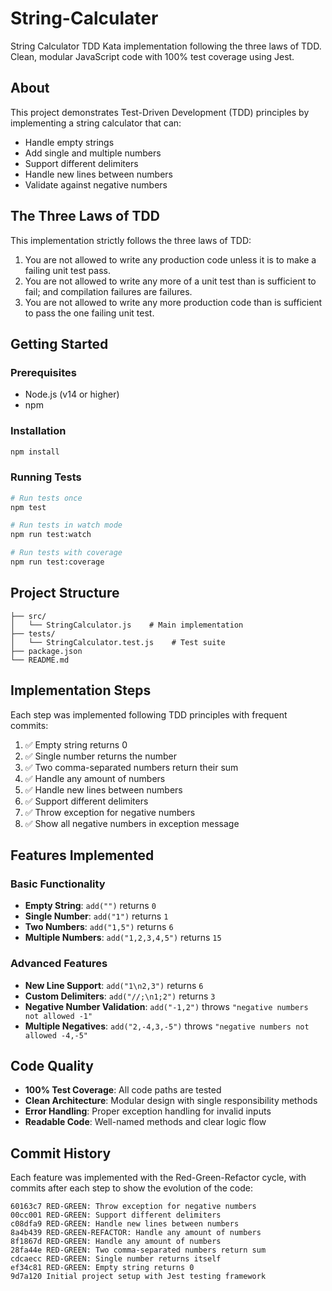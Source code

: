 # String-Calculater
String Calculator TDD Kata implementation following the three laws of TDD. Clean, modular JavaScript code with 100% test coverage using Jest. 
## About

This project demonstrates Test-Driven Development (TDD) principles by implementing a string calculator that can:
- Handle empty strings
- Add single and multiple numbers
- Support different delimiters
- Handle new lines between numbers
- Validate against negative numbers

## The Three Laws of TDD

This implementation strictly follows the three laws of TDD:

1. You are not allowed to write any production code unless it is to make a failing unit test pass.
2. You are not allowed to write any more of a unit test than is sufficient to fail; and compilation failures are failures.
3. You are not allowed to write any more production code than is sufficient to pass the one failing unit test.

## Getting Started

### Prerequisites
- Node.js (v14 or higher)
- npm

### Installation
```bash
npm install
```

### Running Tests
```bash
# Run tests once
npm test

# Run tests in watch mode
npm run test:watch

# Run tests with coverage
npm run test:coverage
```

## Project Structure
```
├── src/
│   └── StringCalculator.js    # Main implementation
├── tests/
│   └── StringCalculator.test.js    # Test suite
├── package.json
└── README.md
```

## Implementation Steps

Each step was implemented following TDD principles with frequent commits:

1. ✅ Empty string returns 0
2. ✅ Single number returns the number
3. ✅ Two comma-separated numbers return their sum
4. ✅ Handle any amount of numbers
5. ✅ Handle new lines between numbers
6. ✅ Support different delimiters
7. ✅ Throw exception for negative numbers
8. ✅ Show all negative numbers in exception message

## Features Implemented

### Basic Functionality
- **Empty String**: `add("")` returns `0`
- **Single Number**: `add("1")` returns `1`
- **Two Numbers**: `add("1,5")` returns `6`
- **Multiple Numbers**: `add("1,2,3,4,5")` returns `15`

### Advanced Features
- **New Line Support**: `add("1\n2,3")` returns `6`
- **Custom Delimiters**: `add("//;\n1;2")` returns `3`
- **Negative Number Validation**: `add("-1,2")` throws `"negative numbers not allowed -1"`
- **Multiple Negatives**: `add("2,-4,3,-5")` throws `"negative numbers not allowed -4,-5"`

## Code Quality

- **100% Test Coverage**: All code paths are tested
- **Clean Architecture**: Modular design with single responsibility methods
- **Error Handling**: Proper exception handling for invalid inputs
- **Readable Code**: Well-named methods and clear logic flow

## Commit History

Each feature was implemented with the Red-Green-Refactor cycle, with commits after each step to show the evolution of the code:

```
60163c7 RED-GREEN: Throw exception for negative numbers
00cc001 RED-GREEN: Support different delimiters
c08dfa9 RED-GREEN: Handle new lines between numbers
8a4b439 RED-GREEN-REFACTOR: Handle any amount of numbers
8f1867d RED-GREEN: Handle any amount of numbers
28fa44e RED-GREEN: Two comma-separated numbers return sum
cdcaecc RED-GREEN: Single number returns itself
ef34c81 RED-GREEN: Empty string returns 0
9d7a120 Initial project setup with Jest testing framework
```